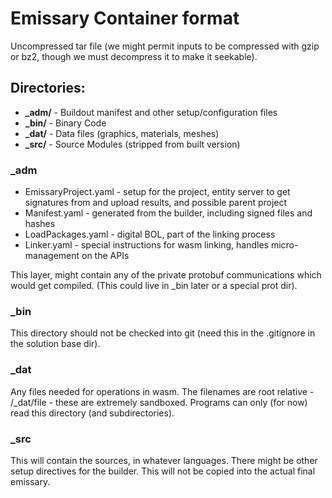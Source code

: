 ﻿# Emissary Container format

Uncompressed tar file (we might permit inputs to be compressed with gzip or bz2, though we must decompress it to make it seekable).

## Directories:

- **_adm/** - Buildout manifest and other setup/configuration files
- **_bin/** - Binary Code
- **_dat/** - Data files (graphics, materials, meshes)
- **_src/** - Source Modules (stripped from built version)

### _adm

- EmissaryProject.yaml - setup for the project, entity server to get signatures from and upload results, and possible parent project
- Manifest.yaml - generated from the builder, including signed files and hashes
- LoadPackages.yaml - digital BOL, part of the linking process
- Linker.yaml - special instructions for wasm linking, handles micro-management on the APIs

This layer, might contain any of the private protobuf communications which would get compiled.  (This could live in _bin later or a special prot dir).

### _bin

This directory should not be checked into git (need this in the .gitignore in the solution base dir).

### _dat

Any files needed for operations in wasm.   The filenames are root relative - /_dat/file - these are extremely sandboxed.
Programs can only (for now) read this directory (and subdirectories).

### _src

This will contain the sources, in whatever languages.   There might be other setup directives for the builder.
This will not be copied into the actual final emissary.
